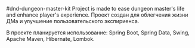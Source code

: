 #dnd-dungeon-master-kit
Project is made to ease dungeon master's life and enhance player's experience.
Проект создан для облегчения жизни ДМа и улучшение пользовательского экспириенса.

В проекте планируется использование: Spring Boot, Spring Data, Swing, Apache Maven, Hibernate, Lombok.
